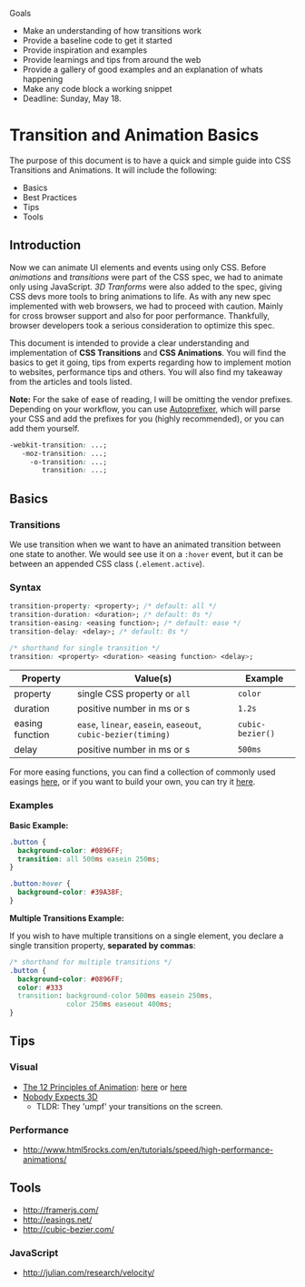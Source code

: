 Goals
* Make an understanding of how transitions work
* Provide a baseline code to get it started
* Provide inspiration and examples
* Provide learnings and tips from around the web
* Provide a gallery of good examples and an explanation of whats happening
* Make any code block a working snippet
* Deadline: Sunday, May 18.

# Transition and Animation Basics

The purpose of this document is to have a quick and simple guide into
CSS Transitions and Animations. It will include the following:

* Basics
* Best Practices
* Tips
* Tools


## Introduction
Now we can animate UI elements and events using only CSS. Before *animations* and
*transitions* were part of the CSS spec, we had to animate only using JavaScript.
*3D Tranforms* were also added to the spec, giving CSS devs more tools to bring
animations to life. As with any new spec implemented with web browsers, we had
to proceed with caution. Mainly for cross browser support and also for poor performance.
Thankfully, browser developers took a serious consideration to optimize this spec.

This document is intended to provide a clear understanding and implementation of
**CSS Transitions** and **CSS Animations**. You will find the basics to get it going,
tips from experts regarding how to implement motion to websites, performance tips
and others. You will also find my takeaway from the articles and tools listed.

**Note:** For the sake of ease of reading, I will be omitting the vendor prefixes.
Depending on your workflow, you can use [Autoprefixer](https://github.com/ai/autoprefixer),
which will parse your CSS and add the prefixes for you (highly recommended), or you
can add them yourself.

```css
-webkit-transition: ...;
   -moz-transition: ...;
     -o-transition: ...;
        transition: ...;
```

## Basics

### Transitions
We use transition when we want to have an animated transition between one state to
another. We would see use it on a `:hover` event, but it can be between an
appended CSS class (`.element.active`).

### Syntax

```css
transition-property: <property>; /* default: all */
transition-duration: <duration>; /* default: 0s */
transition-easing: <easing function>; /* default: ease */
transition-delay: <delay>; /* default: 0s */

/* shorthand for single transition */
transition: <property> <duration> <easing function> <delay>;
```

| Property        | Value(s)                                                      | Example          |
| --------------- | ------------------------------------------------------------- | ---------------- |
| property        | single CSS property or `all`                                  | `color`          |
| duration        | positive number in ms or s                                    | `1.2s`           |
| easing function | `ease`, `linear`, `easein`, `easeout`, `cubic-bezier(timing)` | `cubic-bezier()` |
| delay           | positive number in ms or s                                    | `500ms`          |

For more easing functions, you can find a collection of commonly used easings [here](http://easings.net/), or if
you want to build your own, you can try it [here](http://cubic-bezier.com/).

### Examples

**Basic Example:**

```css
.button {
  background-color: #0896FF;
  transition: all 500ms easein 250ms;
}

.button:hover {
  background-color: #39A38F;
}
```

**Multiple Transitions Example:**

If you wish to have multiple transitions on a single element, you declare a single
transition property, **separated by commas**:

```css
/* shorthand for multiple transitions */
.button {
  background-color: #0896FF;
  color: #333
  transition: background-color 500ms easein 250ms,
              color 250ms easeout 400ms;
}
```

## Tips
### Visual
* [The 12 Principles of Animation](http://www.subtraction.com/2014/05/04/the-12-principles-of-animation/): [here](https://vimeo.com/93206523) or [here](http://the12principles.tumblr.com/)
* [Nobody Expects 3D](http://aerotwist.com/tutorials/protip-nobody-expects-3d/)
  * TLDR: They 'umpf' your transitions on the screen.

### Performance
* <http://www.html5rocks.com/en/tutorials/speed/high-performance-animations/>

## Tools
* <http://framerjs.com/>
* <http://easings.net/>
* <http://cubic-bezier.com/>

### JavaScript
* <http://julian.com/research/velocity/>